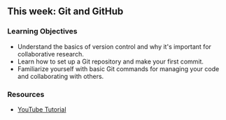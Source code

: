## This week: Git and GitHub

### Learning Objectives
- Understand the basics of version control and why it's important for collaborative research.
- Learn how to set up a Git repository and make your first commit.
- Familiarize yourself with basic Git commands for managing your code and collaborating with others.

### Resources
- [YouTube Tutorial](https://www.youtube.com/watch?v=tRZGeaHPoaw)